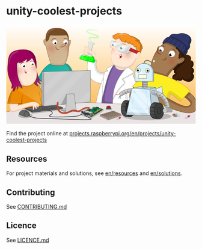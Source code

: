 # unity-coolest-projects

![unity-coolest-projects](banner.png)

Find the project online at [projects.raspberrypi.org/en/projects/unity-coolest-projects](https://projects.raspberrypi.org/en/projects/unity-coolest-projects)

## Resources
For project materials and solutions, see [en/resources](https://github.com/raspberrypilearning/unity-coolest-projects/tree/master/en/resources) and [en/solutions](https://github.com/raspberrypilearning/unity-coolest-projects/tree/master/en/solutions).

## Contributing
See [CONTRIBUTING.md](CONTRIBUTING.md)

## Licence
 See [LICENCE.md](LICENCE.md)